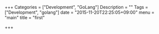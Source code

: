 +++
Categories = ["Development", "GoLang"]
Description = ""
Tags = ["Development", "golang"]
date = "2015-11-20T22:25:05+09:00"
menu = "main"
title = "first"

+++

